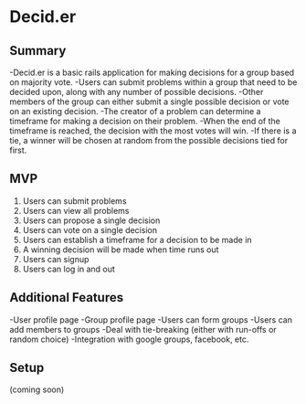 Decid.er
=========
Summary
---------
-Decid.er is a basic rails application for making decisions for a group based on majority vote.
-Users can submit problems within a group that need to be decided upon, along with any number of possible decisions.
-Other members of the group can either submit a single possible decision or vote on an existing decision.
-The creator of a problem can determine a timeframe for making a decision on their problem.
-When the end of the timeframe is reached, the decision with the most votes will win.
-If there is a tie, a winner will be chosen at random from the possible decisions tied for first.

MVP
----
1. Users can submit problems
2. Users can view all problems
3. Users can propose a single decision
4. Users can vote on a single decision
5. Users can establish a timeframe for a decision to be made in
6. A winning decision will be made when time runs out
7. Users can signup
8. Users can log in and out

Additional Features
---------------------
-User profile page
-Group profile page
-Users can form groups
-Users can add members to groups
-Deal with tie-breaking (either with run-offs or random choice)
-Integration with google groups, facebook, etc.


Setup
-------
(coming soon)



